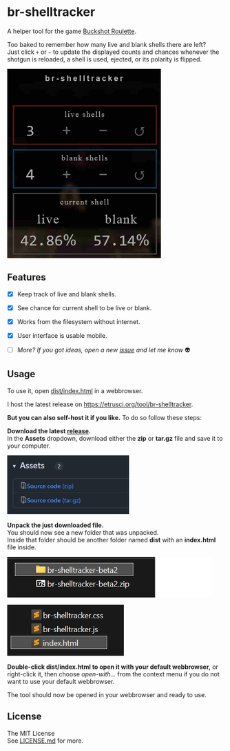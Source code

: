 # br-shelltracker

A helper tool for the game [Buckshot Roulette](https://criticalreflex.io/buckshot_roulette).

Too baked to remember how many live and blank shells there are left?  
Just click `+` or `−` to update the displayed counts and chances whenever the shotgun is reloaded, a shell is used, ejected, or its polarity is flipped.

![ready](./doc/4-ready.png)




## Features

- [x] Keep track of live and blank shells.
- [x] See chance for current shell to be live or blank.
- [x] Works from the filesystem without internet.
- [x] User interface is usable mobile.
- [ ] *More? If you got ideas, open a new [issue](https://github.com/etrusci-org/br-shelltracker/issues) and let me know* 👽




## Usage

To use it, open [dist/index.html](./dist/index.html) in a webbrowser.

I host the latest release on <https://etrusci.org/tool/br-shelltracker>.

**But you can also self-host it if you like.** To do so follow these steps:

**Download the latest [release](https://github.com/etrusci-org/br-shelltracker/releases).**  
In the **Assets** dropdown, download either the **zip** or **tar.gz** file and save it to your computer.

![assets](./doc/1-assets.png)

**Unpack the just downloaded file.**  
   You should now see a new folder that was unpacked.  
   Inside that folder should be another folder named **dist** with an **index.html** file inside.

![unpacked](./doc/2-unpacked.png)

![indexfile](./doc/3-indexfile.png)

**Double-click **dist/index.html** to open it with your default webbrowser,** or right-click it, then choose *open-with...* from the context menu if you do not want to use your default webbrowser.

The tool should now be opened in your webbrowser and ready to use.




## License

The MIT License  
See [LICENSE.md](./LICENSE.md) for more.

